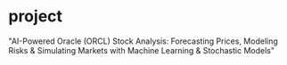 # project
"AI-Powered Oracle (ORCL) Stock Analysis: Forecasting Prices, Modeling Risks &amp; Simulating Markets with Machine Learning &amp; Stochastic Models"
